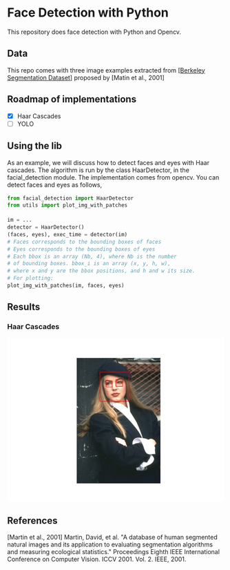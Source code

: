 # Face Detection with Python

This repository does face detection with Python and Opencv.

## Data

This repo comes with three image examples extracted from [[Berkeley Segmentation Dataset]](https://www2.eecs.berkeley.edu/Research/Projects/CS/vision/bsds/) proposed by [Matin et al., 2001]

## Roadmap of implementations

* [x] Haar Cascades
* [ ] YOLO

## Using the lib

As an example, we will discuss how to detect faces and eyes with Haar cascades. The algorithm is run by the class HaarDetector, in the facial_detection module. The implementation comes from opencv. You can detect faces and eyes as follows,

```python
from facial_detection import HaarDetector
from utils import plot_img_with_patches

im = ...
detector = HaarDetector()
(faces, eyes), exec_time = detector(im)
# Faces corresponds to the bounding boxes of faces
# Eyes corresponds to the bounding boxes of eyes
# Each bbox is an array (Nb, 4), where Nb is the number
# of bounding boxes. bbox_i is an array (x, y, h, w), 
# where x and y are the bbox positions, and h and w its size.
# For plotting:
plot_img_with_patches(im, faces, eyes)
```

## Results

### Haar Cascades

![detection w/ haar cascades](./data/detected.jpg)

## References

[Martin et al., 2001] Martin, David, et al. "A database of human segmented natural images and its application to evaluating segmentation algorithms and measuring ecological statistics." Proceedings Eighth IEEE International Conference on Computer Vision. ICCV 2001. Vol. 2. IEEE, 2001.

